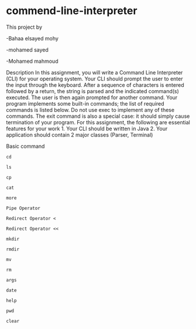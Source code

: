 # commend-line-interpreter
This project by 

  -Bahaa elsayed mohy 
  
  -mohamed sayed 
  
  -Mohamed mahmoud

Description
    In this assignment, you will write a Command Line Interpreter (CLI) for your operating
    system. Your CLI should prompt the user to enter the input through the keyboard. After a
    sequence of characters is entered followed by a return, the string is parsed and the indicated
    command(s) executed. The user is then again prompted for another command.
    Your program implements some built-in commands; the list of required commands is listed
    below. Do not use exec to implement any of these commands. The exit command is also a
    special case: it should simply cause termination of your program.
    For this assignment, the following are essential features for your work
    1. Your CLI should be written in Java
    2. Your application should contain 2 major classes (Parser, Terminal)
    
 Basic command
 
    cd
    
    ls
    
    cp
    
    cat
    
    more
    
    Pipe Operator
    
    Redirect Operator <
    
    Redirect Operator <<
    
    mkdir
    
    rmdir
    
    mv
    
    rm
    
    args
    
    date
    
    help
    
    pwd
    
    clear 

